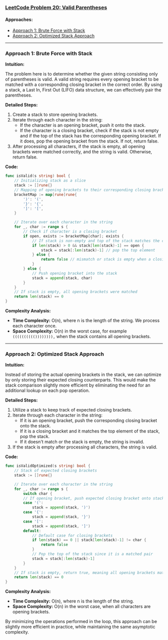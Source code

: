 ### [LeetCode Problem 20: Valid Parentheses](https://leetcode.com/problems/valid-parentheses/)

#### Approaches:
- [Approach 1: Brute Force with Stack](#approach-1-brute-force-with-stack)
- [Approach 2: Optimized Stack Approach](#approach-2-optimized-stack-approach)

---

### Approach 1: Brute Force with Stack

**Intuition:**

The problem here is to determine whether the given string consisting only of parentheses is valid. A valid string requires every opening bracket to be matched with a corresponding closing bracket in the correct order. By using a stack, a Last In, First Out (LIFO) data structure, we can effectively pair the parentheses.

**Detailed Steps:**

1. Create a stack to store opening brackets.
2. Iterate through each character in the string:
   - If the character is an opening bracket, push it onto the stack.
   - If the character is a closing bracket, check if the stack is not empty and if the top of the stack has the corresponding opening bracket. If it does, pop the opening bracket from the stack. If not, return false.
3. After processing all characters, if the stack is empty, all opening brackets were matched correctly, and the string is valid. Otherwise, return false.

**Code:**

```go
func isValid(s string) bool {
    // Initializing stack as a slice
    stack := []rune{}
    // Mapping of opening brackets to their corresponding closing brackets
    bracketMap := map[rune]rune{
        ')': '(',
        '}': '{',
        ']': '[',
    }

    // Iterate over each character in the string
    for _, char := range s {
        // Check if character is a closing bracket
        if open, exists := bracketMap[char]; exists {
            // If stack is non-empty and top of the stack matches the corresponding opening bracket
            if len(stack) > 0 && stack[len(stack)-1] == open {
                stack = stack[:len(stack)-1] // pop the top element
            } else {
                return false // mismatch or stack is empty when a closing bracket appears
            }
        } else {
            // Push opening bracket into the stack
            stack = append(stack, char)
        }
    }
    // If stack is empty, all opening brackets were matched
    return len(stack) == 0
}
```

**Complexity Analysis:**

- **Time Complexity:** O(n), where n is the length of the string. We process each character once.
- **Space Complexity:** O(n) in the worst case, for example `(((((((((()))))))),` when the stack contains all opening brackets.

---

### Approach 2: Optimized Stack Approach

**Intuition:**

Instead of storing the actual opening brackets in the stack, we can optimize by only storing their expected closing counterparts. This would make the stack comparison slightly more efficient by eliminating the need for an additional lookup on each pop operation.

**Detailed Steps:**

1. Utilize a stack to keep track of expected closing brackets.
2. Iterate through each character in the string:
   - If it is an opening bracket, push the corresponding closing bracket onto the stack.
   - If it is a closing bracket and it matches the top element of the stack, pop the stack.
   - If it doesn't match or the stack is empty, the string is invalid.
3. If the stack is empty after processing all characters, the string is valid.

**Code:**

```go
func isValidOptimized(s string) bool {
    // Stack of expected closing brackets
    stack := []rune{}

    // Iterate over each character in the string
    for _, char := range s {
        switch char {
        // If opening bracket, push expected closing bracket onto stack
        case '(':
            stack = append(stack, ')')
        case '{':
            stack = append(stack, '}')
        case '[':
            stack = append(stack, ']')
        default:
            // Default case for closing brackets
            if len(stack) == 0 || stack[len(stack)-1] != char {
                return false
            }
            // Pop the top of the stack since it is a matched pair
            stack = stack[:len(stack)-1]
        }
    }
    // If stack is empty, return true, meaning all opening brackets matched
    return len(stack) == 0
}
```

**Complexity Analysis:**

- **Time Complexity:** O(n), where n is the length of the string.
- **Space Complexity:** O(n) in the worst case, when all characters are opening brackets.

By minimizing the operations performed in the loop, this approach can be slightly more efficient in practice, while maintaining the same asymptotic complexity.

